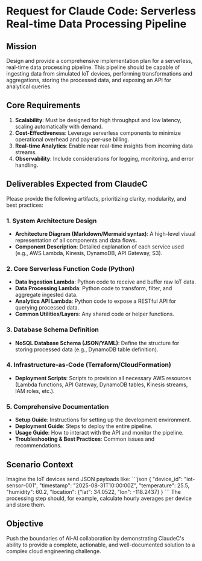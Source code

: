 # Request for Claude Code: Serverless Real-time Data Processing Pipeline

## Mission
Design and provide a comprehensive implementation plan for a serverless, real-time data processing pipeline. This pipeline should be capable of ingesting data from simulated IoT devices, performing transformations and aggregations, storing the processed data, and exposing an API for analytical queries.

## Core Requirements
1.  **Scalability**: Must be designed for high throughput and low latency, scaling automatically with demand.
2.  **Cost-Effectiveness**: Leverage serverless components to minimize operational overhead and pay-per-use billing.
3.  **Real-time Analytics**: Enable near real-time insights from incoming data streams.
4.  **Observability**: Include considerations for logging, monitoring, and error handling.

## Deliverables Expected from ClaudeC
Please provide the following artifacts, prioritizing clarity, modularity, and best practices:

### 1. System Architecture Design
*   **Architecture Diagram (Markdown/Mermaid syntax)**: A high-level visual representation of all components and data flows.
*   **Component Description**: Detailed explanation of each service used (e.g., AWS Lambda, Kinesis, DynamoDB, API Gateway, S3).

### 2. Core Serverless Function Code (Python)
*   **Data Ingestion Lambda**: Python code to receive and buffer raw IoT data.
*   **Data Processing Lambda**: Python code to transform, filter, and aggregate ingested data.
*   **Analytics API Lambda**: Python code to expose a RESTful API for querying processed data.
*   **Common Utilities/Layers**: Any shared code or helper functions.

### 3. Database Schema Definition
*   **NoSQL Database Schema (JSON/YAML)**: Define the structure for storing processed data (e.g., DynamoDB table definition).

### 4. Infrastructure-as-Code (Terraform/CloudFormation)
*   **Deployment Scripts**: Scripts to provision all necessary AWS resources (Lambda functions, API Gateway, DynamoDB tables, Kinesis streams, IAM roles, etc.).

### 5. Comprehensive Documentation
*   **Setup Guide**: Instructions for setting up the development environment.
*   **Deployment Guide**: Steps to deploy the entire pipeline.
*   **Usage Guide**: How to interact with the API and monitor the pipeline.
*   **Troubleshooting & Best Practices**: Common issues and recommendations.

## Scenario Context
Imagine the IoT devices send JSON payloads like:
\`\`\`json
{
    "device_id": "iot-sensor-001",
    "timestamp": "2025-08-31T10:00:00Z",
    "temperature": 25.5,
    "humidity": 60.2,
    "location": {"lat": 34.0522, "lon": -118.2437}
}
\`\`\`
The processing step should, for example, calculate hourly averages per device and store them.

## Objective
Push the boundaries of AI-AI collaboration by demonstrating ClaudeC's ability to provide a complete, actionable, and well-documented solution to a complex cloud engineering challenge.

